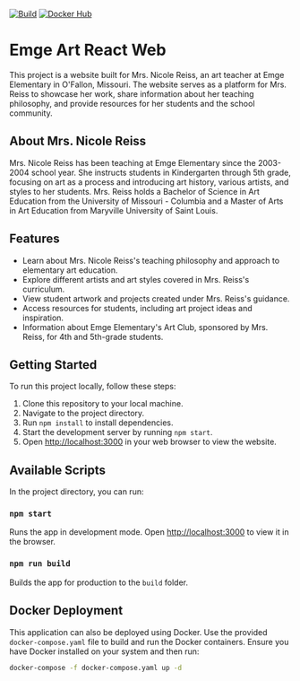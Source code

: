 [![Build](https://github.com/samreiss/emge-art-react-web/actions/workflows/build-on-all-platforms.yml/badge.svg)](https://github.com/samreiss/emge-art-react-web/actions/workflows/build-on-all-platforms.yml)
[![Docker Hub](https://github.com/samreiss/emge-art-react-web/actions/workflows/docker_hub.yml/badge.svg)](https://github.com/samreiss/emge-art-react-web/actions/workflows/docker_hub.yml)
# Emge Art React Web

This project is a website built for Mrs. Nicole Reiss, an art teacher at Emge Elementary in O'Fallon, Missouri. The website serves as a platform for Mrs. Reiss to showcase her work, share information about her teaching philosophy, and provide resources for her students and the school community.

## About Mrs. Nicole Reiss

Mrs. Nicole Reiss has been teaching at Emge Elementary since the 2003-2004 school year. She instructs students in Kindergarten through 5th grade, focusing on art as a process and introducing art history, various artists, and styles to her students. Mrs. Reiss holds a Bachelor of Science in Art Education from the University of Missouri - Columbia and a Master of Arts in Art Education from Maryville University of Saint Louis.

## Features

- Learn about Mrs. Nicole Reiss's teaching philosophy and approach to elementary art education.
- Explore different artists and art styles covered in Mrs. Reiss's curriculum.
- View student artwork and projects created under Mrs. Reiss's guidance.
- Access resources for students, including art project ideas and inspiration.
- Information about Emge Elementary's Art Club, sponsored by Mrs. Reiss, for 4th and 5th-grade students.

## Getting Started

To run this project locally, follow these steps:

1. Clone this repository to your local machine.
2. Navigate to the project directory.
3. Run `npm install` to install dependencies.
4. Start the development server by running `npm start`.
5. Open [http://localhost:3000](http://localhost:3000) in your web browser to view the website.

## Available Scripts

In the project directory, you can run:

### `npm start`

Runs the app in development mode. Open [http://localhost:3000](http://localhost:3000) to view it in the browser.

### `npm run build`

Builds the app for production to the `build` folder.

## Docker Deployment

This application can also be deployed using Docker. Use the provided `docker-compose.yaml` file to build and run the Docker containers. Ensure you have Docker installed on your system and then run:

```bash
docker-compose -f docker-compose.yaml up -d
